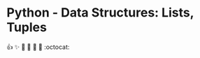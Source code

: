 # Python - Data Structures: Lists, Tuples

:+1: :sparkles: :camel: :tada:
:rocket: :metal: :octocat: 